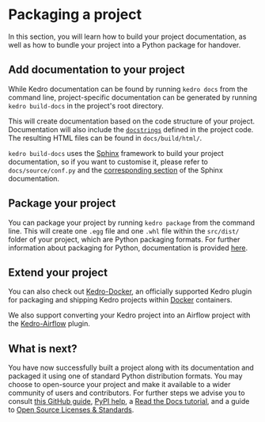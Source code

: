 # Packaging a project

In this section, you will learn how to build your project documentation, as well as how to bundle your project into a Python package for handover.

## Add documentation to your project

While Kedro documentation can be found by running `kedro docs` from the command line, project-specific documentation can be generated by running `kedro build-docs` in the project's root directory.

This will create documentation based on the code structure of your project. Documentation will also include the [`docstrings`](https://www.datacamp.com/community/tutorials/docstrings-python) defined in the project code. The resulting HTML files can be found in `docs/build/html/`.

`kedro build-docs` uses the [Sphinx](https://www.sphinx-doc.org) framework to build your project documentation, so if you want to customise it, please refer to `docs/source/conf.py` and the [corresponding section](http://www.sphinx-doc.org/en/master/usage/configuration.html) of the Sphinx documentation.


## Package your project

You can package your project by running `kedro package` from the command line. This will create one `.egg` file  and one `.whl` file within the `src/dist/` folder of your project, which are Python packaging formats. For further information about packaging for Python, documentation is provided [here](https://packaging.python.org/overview/).

## Extend your project

You can also check out [Kedro-Docker](https://github.com/quantumblacklabs/kedro-docker), an officially supported Kedro plugin for packaging and shipping Kedro projects within [Docker](https://www.docker.com/) containers.

We also support converting your Kedro project into an Airflow project with the [Kedro-Airflow](https://github.com/quantumblacklabs/kedro-airflow) plugin. 

## What is next?

You have now successfully built a project along with its documentation and packaged it using one of standard Python distribution formats. You may choose to open-source your project and make it available to a wider community of users and contributors. For further steps we advise you to consult [this GitHub guide](https://github.com/open-source), [PyPI help](https://pypi.org/help/), a [Read the Docs tutorial](https://docs.readthedocs.io/en/latest/intro/getting-started-with-sphinx.html#), and a guide to [Open Source Licenses & Standards](https://opensource.org/licenses).
